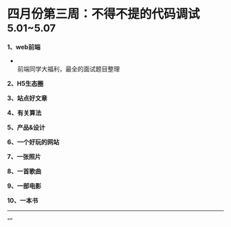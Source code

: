 
# 四月份第三周：不得不提的代码调试  <small>5.01~5.07</small>

__1、web前端__    
    
- []()   
 前端同学大福利，最全的面试题目整理
 
__2、H5生态圈__      

 
__3、站点好文章__    


__4、有关算法__     


__5、产品&设计__        


__6、一个好玩的网站__


__7、一张照片__   
 

__8、一首歌曲__  


__9、一部电影__   
 

__10、一本书__ 



-------------------

“”

